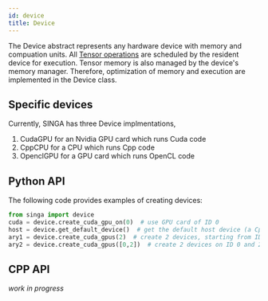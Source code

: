 ```yaml
---
id: device
title: Device
---
```


<!--- Licensed to the Apache Software Foundation (ASF) under one or more contributor license agreements.  See the NOTICE file distributed with this work for additional information regarding copyright ownership.  The ASF licenses this file to you under the Apache License, Version 2.0 (the "License"); you may not use this file except in compliance with the License.  You may obtain a copy of the License at http://www.apache.org/licenses/LICENSE-2.0 Unless required by applicable law or agreed to in writing, software distributed under the License is distributed on an "AS IS" BASIS, WITHOUT WARRANTIES OR CONDITIONS OF ANY KIND, either express or implied.  See the License for the specific language governing permissions and limitations under the License.  -->

The Device abstract represents any hardware device with memory and compuation
units. All [Tensor operations](tensor.md) are scheduled by the resident device
for execution. Tensor memory is also managed by the device's memory manager.
Therefore, optimization of memory and execution are implemented in the Device
class.

## Specific devices

Currently, SINGA has three Device implmentations,

1.  CudaGPU for an Nvidia GPU card which runs Cuda code
2.  CppCPU for a CPU which runs Cpp code
3.  OpenclGPU for a GPU card which runs OpenCL code

## Python API

The following code provides examples of creating devices:

```python
from singa import device
cuda = device.create_cuda_gpu_on(0)  # use GPU card of ID 0
host = device.get_default_device()  # get the default host device (a CppCPU)
ary1 = device.create_cuda_gpus(2)  # create 2 devices, starting from ID 0
ary2 = device.create_cuda_gpus([0,2])  # create 2 devices on ID 0 and 2
```

## CPP API

_work in progress_
